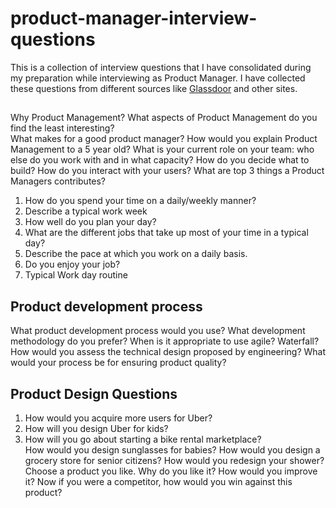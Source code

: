 # product-manager-interview-questions

This is a collection of interview questions that I have consolidated during my preparation while interviewing as Product Manager. I have collected these questions from different sources like [Glassdoor](https://www.glassdoor.co.in) and other sites. <br/>

## 
Why Product Management?
What aspects of Product Management do you find the least interesting?<br/>
What makes for a good product manager?
How would you explain Product Management to a 5 year old?
What is your current role on your team: who else do you work with and in what capacity?
How do you decide what to build?
How do you interact with your users?
What are top 3 things a Product Managers contributes?


1) How do you spend your time on a daily/weekly manner? <br/>
2) Describe a typical work week <br/>
3) How well do you plan your day? <br/>
4) What are the different jobs that take up most of your time in a typical day? <br/>
5) Describe the pace at which you work on a daily basis. <br/>
6) Do you enjoy your job? <br/>
7) Typical Work day routine <br/>


## Product development process

What product development process would you use?
What development methodology do you prefer?
When is it appropriate to use agile? Waterfall?
How would you assess the technical design proposed by engineering?
What would your process be for ensuring product quality?



## Product Design Questions

1) How would you acquire more users for Uber?<br/>
2) How will you design Uber for kids?<br/>
3) How will you go about starting a bike rental marketplace?<br/>
How would you design sunglasses for babies?
How would you design a grocery store for senior citizens?
How would you redesign your shower?
Choose a product you like. Why do you like it? How would you improve it? Now if you were a competitor, how would you win against this product?

